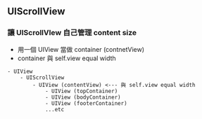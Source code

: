 UIScrollView
---------------------------

### 讓 UIScrollVIew 自己管理 content size 

- 用一個 UIView 當做 container (contnetView)
- container 與 self.view equal width 

```  objc
- UIView
	- UIScrollView
		- UIView (contentView) <--- 與 self.view equal width
			- UIView (topContainer)
			- UIView (bodyContainer)
			- UIView (footerContainer)
			...etc
```
